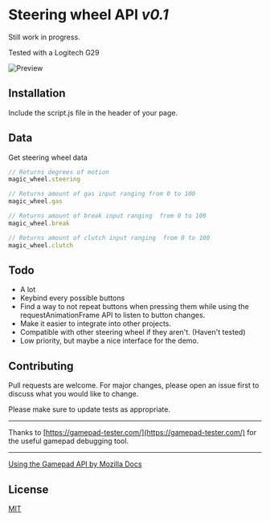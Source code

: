 # Steering wheel API *v0.1*

Still work in progress.

Tested with a Logitech G29

![Preview](https://i.imgur.com/FlH1YXV.png "preview")

## Installation
Include the script.js file in the header of your page.

## Data

Get steering wheel data

```javascript
// Returns degrees of motion
magic_wheel.steering

// Returns amount of gas input ranging from 0 to 100
magic_wheel.gas

// Returns amount of break input ranging  from 0 to 100
magic_wheel.break

// Returns amount of clutch input ranging  from 0 to 100
magic_wheel.clutch
```

## Todo
* A lot
* Keybind every possible buttons
* Find a way to not repeat buttons when pressing them while using the requestAnimationFrame API to listen to button changes.
* Make it easier to integrate into other projects.
* Compatible with other steering wheel if they aren't. (Haven't tested)
* Low priority, but maybe a nice interface for the demo.


## Contributing
Pull requests are welcome. For major changes, please open an issue first to discuss what you would like to change.

Please make sure to update tests as appropriate.

---

Thanks to [https://gamepad-tester.com/](https://gamepad-tester.com/) for the useful gamepad debugging tool.

---

[Using the Gamepad API by Mozilla Docs](https://developer.mozilla.org/en-US/docs/Web/API/Gamepad_API/Using_the_Gamepad_API)

## License
[MIT](https://choosealicense.com/licenses/mit/)